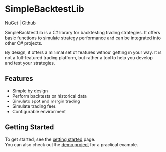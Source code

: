 # SimpleBacktestLib

[NuGet](https://www.nuget.org/packages/SimpleBacktestLib) | [Github](https://github.com/NotCoffee418/SimpleBacktestLib)


SimpleBacktestLib is a C# library for backtesting trading strategies. It offers basic functions to simulate strategy performance and can be integrated into other C# projects.

By design, it offers a minimal set of features without getting in your way. It is not a full-featured trading platform, but rather a tool to help you develop and test your strategies.

## Features
- Simple by design
- Perform backtests on historical data 
- Simulate spot and margin trading
- Simulate trading fees
- Configurable environment

## Getting Started
To get started, see the [getting started](getting-started.md) page.  
You can also check out the [demo project](https://github.com/NotCoffee418/SimpleBacktestLib/blob/dev/SimpleBacktestLib.Demo/Program.cs) for a practical example.